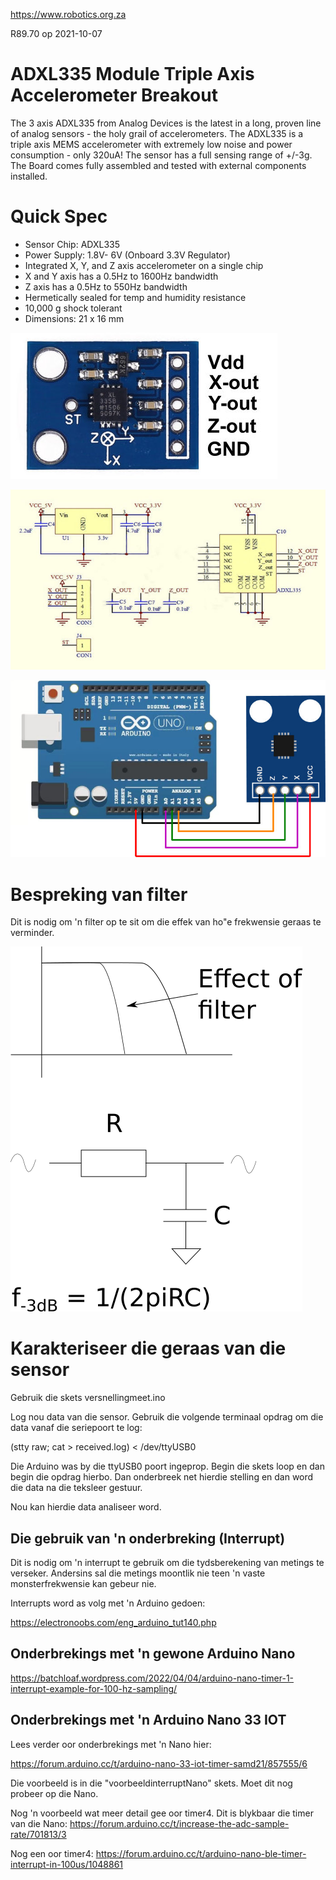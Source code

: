 https://www.robotics.org.za

R89.70 op 2021-10-07

# ADXL335 Module Triple Axis Accelerometer Breakout

The 3 axis ADXL335 from Analog Devices is the latest in a long,  proven line of analog sensors - the holy grail of accelerometers. The  ADXL335 is a triple axis MEMS accelerometer with extremely low noise and power consumption - only 320uA! The sensor has a full sensing range of  +/-3g. The Board comes fully assembled and tested with external  components installed.

# Quick Spec

- Sensor Chip: ADXL335
- Power Supply:  1.8V- 6V  (Onboard 3.3V Regulator)
- Integrated X, Y, and Z axis accelerometer on a single chip
- X and Y axis has a 0.5Hz to 1600Hz bandwidth
- Z axis has a 0.5Hz to 550Hz bandwidth
- Hermetically sealed for temp and humidity resistance
- 10,000 g shock tolerant
- Dimensions: 21 x 16 mm

![GY-61-Layout01](GY-61-Layout01.jpg)

![GY-61-Layout02](GY-61-Layout02.jpg)

![GY-61-Layout03](GY-61-Layout03.jpg)





# Bespreking van filter

Dit is nodig om 'n filter op te sit om die effek van ho"e frekwensie geraas te verminder.

![FilterEffek](Prente/FilterEffek.png)


# Karakteriseer die geraas van die sensor

Gebruik die skets versnellingmeet.ino

Log nou data van die sensor.
Gebruik die volgende terminaal opdrag om die data vanaf die seriepoort te log:

(stty raw; cat > received.log) < /dev/ttyUSB0

Die Arduino was by die ttyUSB0 poort ingeprop.  Begin die skets loop en dan begin die opdrag hierbo.  Dan onderbreek net hierdie stelling en dan word die data na die teksleer gestuur.

Nou kan hierdie data analiseer word.



## Die gebruik van 'n onderbreking (Interrupt)

Dit is nodig om 'n interrupt te gebruik om die tydsberekening van metings te verseker.  Andersins sal die metings moontlik nie teen 'n vaste monsterfrekwensie kan gebeur nie.

Interrupts word as volg met 'n Arduino gedoen:

https://electronoobs.com/eng_arduino_tut140.php


## Onderbrekings met 'n gewone Arduino Nano 

https://batchloaf.wordpress.com/2022/04/04/arduino-nano-timer-1-interrupt-example-for-100-hz-sampling/


## Onderbrekings met 'n Arduino Nano 33 IOT

Lees verder oor onderbrekings met 'n Nano hier:

https://forum.arduino.cc/t/arduino-nano-33-iot-timer-samd21/857555/6

Die voorbeeld is in die "voorbeeldinterruptNano" skets.
Moet dit nog probeer op die Nano.

Nog 'n voorbeeld wat meer detail gee oor timer4.  Dit is blykbaar die timer van die Nano:
https://forum.arduino.cc/t/increase-the-adc-sample-rate/701813/3

Nog een oor timer4:
https://forum.arduino.cc/t/arduino-nano-ble-timer-interrupt-in-100us/1048861